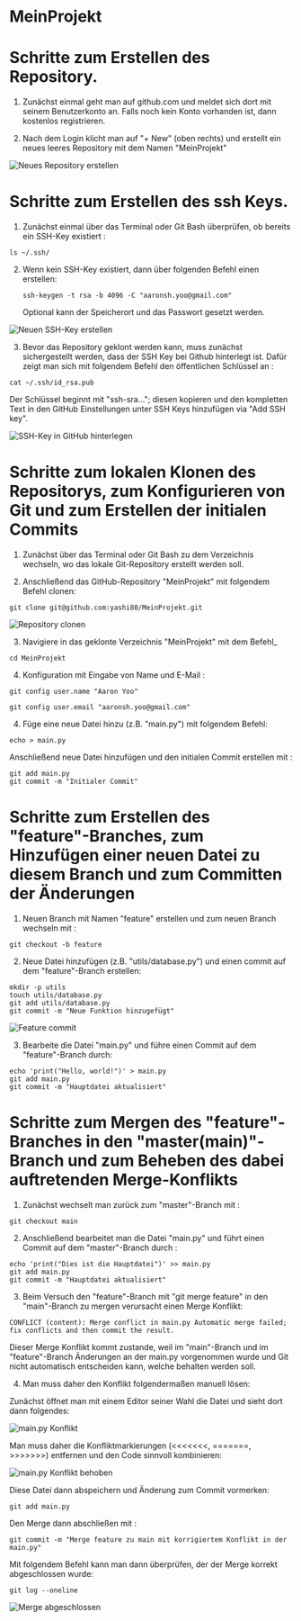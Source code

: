 # MeinProjekt

# Schritte zum Erstellen des Repository.

1. Zunächst einmal geht man auf github.com und meldet sich dort mit seinem Benutzerkonto an. Falls noch kein Konto vorhanden ist, dann kostenlos registrieren.

2. Nach dem Login klicht man auf "+ New" (oben rechts) und erstellt ein neues leeres Repository mit dem Namen "MeinProjekt"

![Neues Repository erstellen](images/create_rep.jpg)

# Schritte zum Erstellen des ssh Keys.

1. Zunächst einmal über das Terminal oder Git Bash überprüfen, ob bereits ein SSH-Key existiert :

`ls ~/.ssh/`

2. Wenn kein SSH-Key existiert, dann über folgenden Befehl einen erstellen:

   `ssh-keygen -t rsa -b 4096 -C "aaronsh.yoo@gmail.com"`

   Optional kann der Speicherort und das Passwort gesetzt werden.

![Neuen SSH-Key erstellen](images/creating_ssh_key.jpg)

3. Bevor das Repository geklont werden kann, muss zunächst sichergestellt werden, dass der SSH Key bei Github hinterlegt ist. Dafür zeigt man sich mit folgendem Befehl den öffentlichen Schlüssel an :

`cat ~/.ssh/id_rsa.pub`

Der Schlüssel beginnt mit "ssh-sra..."; diesen kopieren und den kompletten Text in den GitHub Einstellungen unter SSH Keys hinzufügen via "Add SSH key".

![SSH-Key in GitHub hinterlegen](images/sshkey_github.jpg)

# Schritte zum lokalen Klonen des Repositorys, zum Konfigurieren von Git und zum Erstellen der initialen Commits

1. Zunächst über das Terminal oder Git Bash zu dem Verzeichnis wechseln, wo das lokale Git-Repository erstellt werden soll.

2. Anschließend das GitHub-Repository "MeinProjekt" mit folgendem Befehl clonen:

`git clone git@github.com:yashi80/MeinProjekt.git`

![Repository clonen](images/git_clone.jpg)

3.  Navigiere in das geklonte Verzeichnis "MeinProjekt" mit dem Befehl\_

`cd MeinProjekt`

4. Konfiguration mit Eingabe von Name und E-Mail :

`git config user.name "Aaron Yoo"`

`git config user.email "aaronsh.yoo@gmail.com"`

4. Füge eine neue Datei hinzu (z.B. "main.py") mit folgendem Befehl:

`echo > main.py`

Anschließend neue Datei hinzufügen und den initialen Commit erstellen mit :

`git add main.py`  
`git commit -m "Initialer Commit"`

# Schritte zum Erstellen des "feature"-Branches, zum Hinzufügen einer neuen Datei zu diesem Branch und zum Committen der Änderungen

1. Neuen Branch mit Namen "feature" erstellen und zum neuen Branch wechseln mit :

`git checkout -b feature`

2. Neue Datei hinzufügen (z.B. "utils/database.py") und einen commit auf dem "feature"-Branch erstellen:

`mkdir -p utils`  
`touch utils/database.py`  
`git add utils/database.py`  
`git commit -m "Neue Funktion hinzugefügt"  `

![Feature commit](images/feature_commit.jpg)

3. Bearbeite die Datei "main.py" und führe einen Commit auf dem "feature"-Branch durch:

`echo 'print("Hello, world!")' > main.py`  
`git add main.py`  
`git commit -m "Hauptdatei aktualisiert"  `

# Schritte zum Mergen des "feature"-Branches in den "master(main)"-Branch und zum Beheben des dabei auftretenden Merge-Konflikts

1. Zunächst wechselt man zurück zum "master"-Branch mit :

`git checkout main`

2. Anschließend bearbeitet man die Datei "main.py" und führt einen Commit auf dem "master"-Branch durch :

`echo 'print("Dies ist die Hauptdatei")' >> main.py`  
`git add main.py`  
`git commit -m "Hauptdatei aktualisiert"`

3. Beim Versuch den "feature"-Branch mit "git merge feature" in den "main"-Branch zu mergen verursacht einen Merge Konflikt:

`CONFLICT (content): Merge conflict in main.py
Automatic merge failed; fix conflicts and then commit the result.`

Dieser Merge Konflikt kommt zustande, weil im "main"-Branch und im "feature"-Branch Änderungen an der main.py vorgenommen wurde und Git nicht automatisch entscheiden kann, welche behalten werden soll.

4. Man muss daher den Konflikt folgendermaßen manuell lösen:

Zunächst öffnet man mit einem Editor seiner Wahl die Datei und sieht dort dann folgendes:

![main.py Konflikt](images/main_py_conflict.jpg)

Man muss daher die Konfliktmarkierungen (<<<<<<<, =======, >>>>>>>) entfernen und den Code sinnvoll kombinieren:

![main.py Konflikt behoben](images/main_py_corrected.jpg)

Diese Datei dann abspeichern und Änderung zum Commit vormerken:

`git add main.py`

Den Merge dann abschließen mit :

`git commit -m "Merge feature zu main mit korrigiertem Konflikt in der main.py"`

Mit folgendem Befehl kann man dann überprüfen, der der Merge korrekt abgeschlossen wurde:

`git log --oneline`

![Merge abgeschlossen](images/conflict_resolved.jpg)
